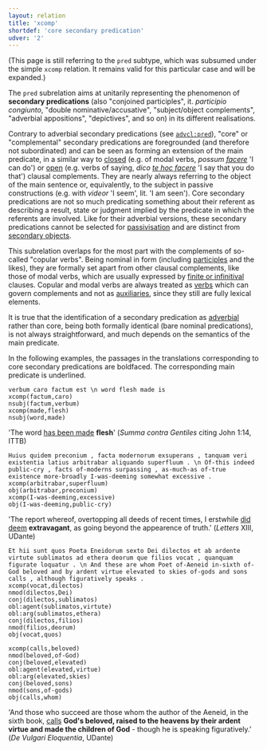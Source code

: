 ```yaml
---
layout: relation
title: 'xcomp'
shortdef: 'core secondary predication'
udver: '2'
---
```


(This page is still referring to the `pred` subtype, which was subsumed under the simple `xcomp` relation. It remains valid for this particular case and will be expanded.)

The `pred` subrelation aims at unitarily representing the phenomenon of **secondary predications** (also "conjoined participles", it. *participio congiunto*, "double nominative/accusative", "subject/object complements", "adverbial appositions", "depictives", and so on) in its different realisations. 

Contrary to adverbial secondary predications (see [`advcl:pred`](la-dep/advcl-pred)), "core" or "complemental" secondary predications are foregrounded (and therefore not subordinated) and can be seen as forming an extension of the main predicate, in a similar way to [closed](la-dep/xcomp) (e.g. of modal verbs, *possum <u>facere</u>* 'I can do') or [open](la-dep/ccomp) (e.g. verbs of saying, *dico <u>te hoc facere</u>* 'I say that you do that') clausal complements. They are nearly always referring to the object of the main sentence or, equivalently, to the subject in passive constructions (e.g. with *videor* 'I seem', lit. 'I am seen'). Core secondary predications are not so much predicating something about their referent as describing a result, state or judgment implied by the predicate in which the referents are involved. Like for their adverbial versions,  these secondary predications cannot be selected for [passivisation](la-feat/Voice) and are distinct from [secondary objects](la-dep/iobj).

This subrelation overlaps for the most part with the complements of so-called "copular verbs". Being nominal in form (including [participles](la-feat/VerbForm) and the likes), they are formally set apart from other clausal complements, like those of modal verbs, which are usually expressed by [finite or infinitival](la-feat/VerbForm) clauses. Copular and modal verbs are always treated as [verbs](la-pos/VERB) which can govern complements and not as [auxiliaries](la-pos/AUX), since they still are fully lexical elements.

It is true that the identification of a secondary predication as [adverbial](la-dep/advcl-pred) rather than core, being both formally identical (bare nominal predications), is not always straightforward, and much depends on the semantics of the main predicate.

In the following examples, the passages in the translations corresponding to core secondary predications are boldfaced. The corresponding main predicate is underlined.

~~~ sdparse
verbum caro factum est \n word flesh made is
xcomp(factum,caro)
nsubj(factum,verbum)
xcomp(made,flesh)
nsubj(word,made)
~~~

'The word <u>has been made</u> **flesh**' (*Summa contra Gentiles* citing John 1:14, ITTB)

~~~ sdparse
Huius quidem preconium , facta modernorum exsuperans , tanquam veri existentia latius arbitrabar aliquando superfluum . \n Of-this indeed public-cry , facts of-moderns surpassing , as-much-as of-true existence more-broadly I-was-deeming somewhat excessive .
xcomp(arbitrabar,superfluum)
obj(arbitrabar,preconium)
xcomp(I-was-deeming,excessive)
obj(I-was-deeming,public-cry)
~~~

'The report whereof, overtopping all deeds of recent times, I erstwhile <u>did deem</u> **extravagant**, as going beyond the appearence of truth.' (*Letters* XIII, UDante)

~~~ sdparse
Et hii sunt quos Poeta Eneidorum sexto Dei dilectos et ab ardente virtute sublimatos ad ethera deorum que filios vocat , quanquam figurate loquatur . \n And these are whom Poet of-Aeneid in-sixth of-God beloved and by ardent virtue elevated to skies of-gods and sons calls , although figuratively speaks .
xcomp(vocat,dilectos)
nmod(dilectos,Dei)
conj(dilectos,sublimatos)
obl:agent(sublimatos,virtute)
obl:arg(sublimatos,ethera)
conj(dilectos,filios)
nmod(filios,deorum)
obj(vocat,quos)

xcomp(calls,beloved)
nmod(beloved,of-God)
conj(beloved,elevated)
obl:agent(elevated,virtue)
obl:arg(elevated,skies)
conj(beloved,sons)
nmod(sons,of-gods)
obj(calls,whom)
~~~

'And those who succeed are those whom the author of the Aeneid, in the sixth book, <u>calls</u> **God's beloved, raised to the heavens by their ardent virtue and made the children of God** - ­though he is speaking figuratively.' (*De Vulgari Eloquentia*, UDante)

<!-- Interlanguage links updated Po lis 14 15:35:46 CET 2022 -->
